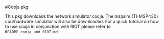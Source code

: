 #Cooja pkg

This pkg downloads the network simulator cooja.
The mspsim (TI-MSP430) cpu/hardware simulator will also be downloaded.
For a quick tutorial on how to use cooja in conjunction with RIOT please
refer to ```README_cooja_and_RIOT.md```.
